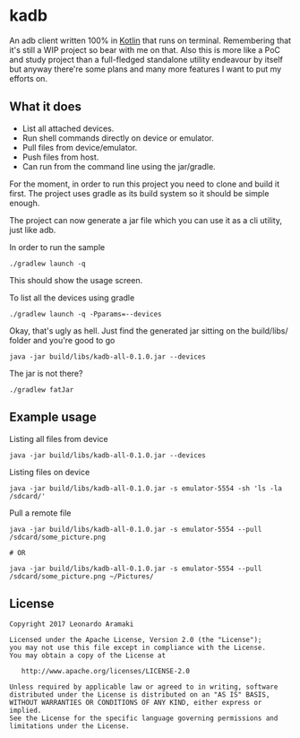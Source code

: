 kadb
====

An adb client written 100% in [Kotlin][1] that runs on terminal. Remembering that it's still 
a WIP project so bear with me on that. Also this is more like a PoC and study project than a 
full-fledged standalone utility endeavour by itself but anyway there're some plans and many 
more features I want to put my efforts on.

What it does
-------------

 * List all attached devices.
 * Run shell commands directly on device or emulator.
 * Pull files from device/emulator.
 * Push files from host.
 * Can run from the command line using the jar/gradle.
 
For the moment, in order to run this project you need to clone and build it first. The project 
uses gradle as its build system so it should be simple enough.

The project can now generate a jar file which you can use it as a cli utility, just like adb.

In order to run the sample

```
./gradlew launch -q
```

This should show the usage screen.

To list all the devices using gradle

```
./gradlew launch -q -Pparams=--devices
```

Okay, that's ugly as hell. Just find the generated jar sitting on the build/libs/ folder and you're 
good to go

```
java -jar build/libs/kadb-all-0.1.0.jar --devices
```

The jar is not there?

```
./gradlew fatJar
```

Example usage
-------------

Listing all files from device

```
java -jar build/libs/kadb-all-0.1.0.jar --devices
```

Listing files on device

```
java -jar build/libs/kadb-all-0.1.0.jar -s emulator-5554 -sh 'ls -la /sdcard/'
```

Pull a remote file
```
java -jar build/libs/kadb-all-0.1.0.jar -s emulator-5554 --pull /sdcard/some_picture.png

# OR

java -jar build/libs/kadb-all-0.1.0.jar -s emulator-5554 --pull /sdcard/some_picture.png ~/Pictures/

```

License
-------

    Copyright 2017 Leonardo Aramaki

    Licensed under the Apache License, Version 2.0 (the "License");
    you may not use this file except in compliance with the License.
    You may obtain a copy of the License at

       http://www.apache.org/licenses/LICENSE-2.0

    Unless required by applicable law or agreed to in writing, software
    distributed under the License is distributed on an "AS IS" BASIS,
    WITHOUT WARRANTIES OR CONDITIONS OF ANY KIND, either express or implied.
    See the License for the specific language governing permissions and
    limitations under the License.

[1]: https://kotlinlang.org/